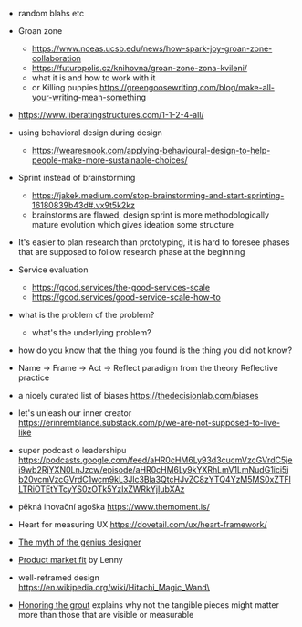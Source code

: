 - random blahs etc
- Groan zone
	- https://www.nceas.ucsb.edu/news/how-spark-joy-groan-zone-collaboration
	- https://futuropolis.cz/knihovna/groan-zone-zona-kvileni/
	- what it is and how to work with it
	- or Killing puppies https://greengoosewriting.com/blog/make-all-your-writing-mean-something
- https://www.liberatingstructures.com/1-1-2-4-all/
- using behavioral design during design
	- https://wearesnook.com/applying-behavioural-design-to-help-people-make-more-sustainable-choices/
- Sprint instead of brainstorming
	- https://jakek.medium.com/stop-brainstorming-and-start-sprinting-16180839b43d#.vx9t5k2kz
	- brainstorms are flawed, design sprint is more methodologically mature evolution which gives ideation some structure
- It's easier to plan research than prototyping, it is hard to foresee phases that are supposed to follow research phase at the beginning
- Service evaluation
	- https://good.services/the-good-services-scale
	- https://good.services/good-service-scale-how-to
- what is the problem of the problem?
	- what's the underlying problem?
- how do you know that the thing you found is the thing you did not know?
- Name -> Frame -> Act -> Reflect paradigm from the theory Reflective practice
- a nicely curated list of biases https://thedecisionlab.com/biases
- let's unleash our inner creator https://erinremblance.substack.com/p/we-are-not-supposed-to-live-like

- super podcast o leadershipu https://podcasts.google.com/feed/aHR0cHM6Ly93d3cucmVzcGVrdC5jei9wb2RjYXN0LnJzcw/episode/aHR0cHM6Ly9kYXRhLmV1LmNudG1ici5jb20vcmVzcGVrdC1wcm9kL3Jlc3Bla3QtcHJvZC8zYTQ4YzM5MS0xZTFlLTRiOTEtYTcyYS0zOTk5YzIxZWRkYjIubXAz
- pěkná inovační agoška https://www.themoment.is/
- Heart for measuring UX https://dovetail.com/ux/heart-framework/
- [The myth of the genius designer](https://www.nngroup.com/articles/the-myth-of-the-genius-designer/)
- [Product market fit](https://www.lennysnewsletter.com/p/finding-product-market-fit) by Lenny
- well-reframed design https://en.wikipedia.org/wiki/Hitachi_Magic_Wand\
- [Honoring the grout](https://medium.com/centre-for-public-impact/honouring-the-grout-ea9327a1d2aa) explains why not the tangible pieces might matter more than those that are visible or measurable